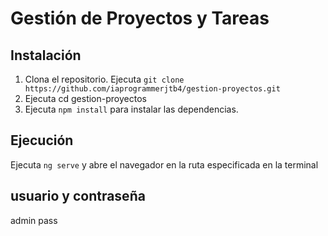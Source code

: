 # Gestión de Proyectos y Tareas

## Instalación
1. Clona el repositorio. Ejecuta `git clone https://github.com/iaprogrammerjtb4/gestion-proyectos.git`
2. Ejecuta cd gestion-proyectos
3. Ejecuta `npm install` para instalar las dependencias.

## Ejecución
Ejecuta `ng serve` y abre el navegador en la ruta especificada en la terminal

## usuario y contraseña
admin pass
